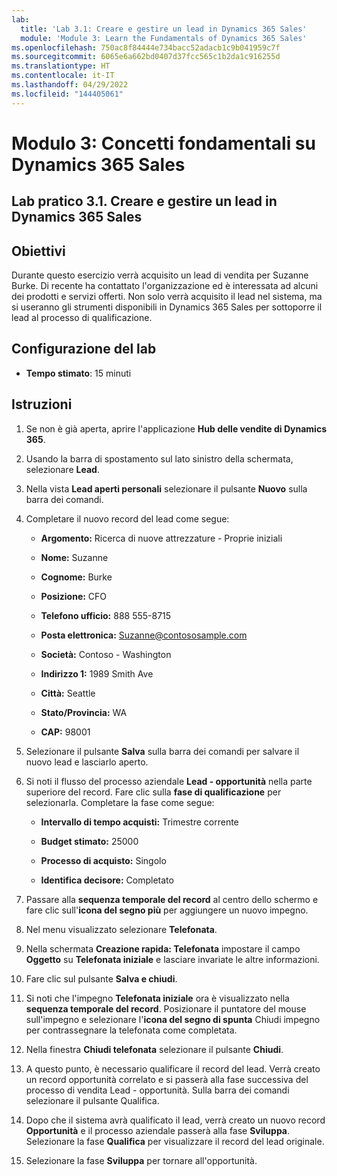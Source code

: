 ```yaml
---
lab:
  title: 'Lab 3.1: Creare e gestire un lead in Dynamics 365 Sales'
  module: 'Module 3: Learn the Fundamentals of Dynamics 365 Sales'
ms.openlocfilehash: 750ac8f84444e734bacc52adacb1c9b041959c7f
ms.sourcegitcommit: 6065e6a662bd0407d37fcc565c1b2da1c916255d
ms.translationtype: HT
ms.contentlocale: it-IT
ms.lasthandoff: 04/29/2022
ms.locfileid: "144405061"
---
```

<a name="module-3-learn-the-fundamentals-of-dynamics-365-sales"></a>Modulo 3: Concetti fondamentali su Dynamics 365 Sales
========================

## <a name="practice-lab-31---create-and-manage-a-lead-in-dynamics-365-sales"></a>Lab pratico 3.1. Creare e gestire un lead in Dynamics 365 Sales

## <a name="objectives"></a>Obiettivi

Durante questo esercizio verrà acquisito un lead di vendita per Suzanne Burke. Di recente ha contattato l'organizzazione ed è interessata ad alcuni dei prodotti e servizi offerti. Non solo verrà acquisito il lead nel sistema, ma si useranno gli strumenti disponibili in Dynamics 365 Sales per sottoporre il lead al processo di qualificazione.


## <a name="lab-setup"></a>Configurazione del lab

  - **Tempo stimato**: 15 minuti

## <a name="instructions"></a>Istruzioni

1. Se non è già aperta, aprire l'applicazione **Hub delle vendite di Dynamics 365**. 

2. Usando la barra di spostamento sul lato sinistro della schermata, selezionare **Lead**. 

3. Nella vista **Lead aperti personali** selezionare il pulsante **Nuovo** sulla barra dei comandi.

4. Completare il nuovo record del lead come segue:

    - **Argomento:** Ricerca di nuove attrezzature - Proprie iniziali

    - **Nome:** Suzanne

    - **Cognome:** Burke

    - **Posizione:** CFO

    - **Telefono ufficio:** 888 555-8715

    - **Posta elettronica:** Suzanne@contososample.com

    - **Società:** Contoso - Washington

    - **Indirizzo 1:** 1989 Smith Ave

    - **Città:** Seattle

    - **Stato/Provincia:** WA

    - **CAP:** 98001 

5. Selezionare il pulsante **Salva** sulla barra dei comandi per salvare il nuovo lead e lasciarlo aperto.

6. Si noti il flusso del processo aziendale **Lead - opportunità** nella parte superiore del record. Fare clic sulla **fase di qualificazione** per selezionarla. Completare la fase come segue:

    - **Intervallo di tempo acquisti:** Trimestre corrente

    - **Budget stimato:** 25000 

    - **Processo di acquisto:** Singolo

    - **Identifica decisore:** Completato

7. Passare alla **sequenza temporale del record** al centro dello schermo e fare clic sull'**icona del segno più** per aggiungere un nuovo impegno. 

8. Nel menu visualizzato selezionare **Telefonata**.

9. Nella schermata **Creazione rapida: Telefonata** impostare il campo **Oggetto** su **Telefonata iniziale** e lasciare invariate le altre informazioni. 

10. Fare clic sul pulsante **Salva e chiudi**.

11. Si noti che l'impegno **Telefonata iniziale** ora è visualizzato nella **sequenza temporale del record**. Posizionare il puntatore del mouse sull'impegno e selezionare l'**icona del segno di spunta** Chiudi impegno per contrassegnare la telefonata come completata. 

12. Nella finestra **Chiudi telefonata** selezionare il pulsante **Chiudi**. 

13. A questo punto, è necessario qualificare il record del lead.  Verrà creato un record opportunità correlato e si passerà alla fase successiva del processo di vendita Lead - opportunità.  Sulla barra dei comandi selezionare il pulsante Qualifica.  

14. Dopo che il sistema avrà qualificato il lead, verrà creato un nuovo record **Opportunità** e il processo aziendale passerà alla fase **Sviluppa**.  Selezionare la fase **Qualifica** per visualizzare il record del lead originale. 

15. Selezionare la fase **Sviluppa** per tornare all'opportunità.

